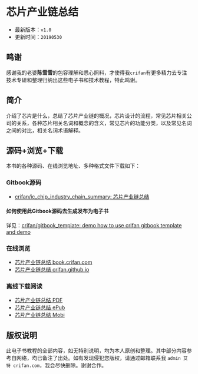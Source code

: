 # 芯片产业链总结

* 最新版本：`v1.0`
* 更新时间：`20190530`

## 鸣谢

感谢我的老婆**陈雪雪**的包容理解和悉心照料，才使得我`crifan`有更多精力去专注技术专研和整理归纳出这些电子书和技术教程，特此鸣谢。

## 简介

介绍了芯片是什么，总结了芯片产业链的概况，芯片设计的流程，常见芯片相关公司的关系，各种芯片相关名词和概念的含义，常见芯片的功能分类，以及常见名词之间的对比，相关名词术语解释。

## 源码+浏览+下载

本书的各种源码、在线浏览地址、多种格式文件下载如下：

### Gitbook源码

* [crifan/ic_chip_industry_chain_summary: 芯片产业链总结](https://github.com/crifan/ic_chip_industry_chain_summary)

#### 如何使用此Gitbook源码去生成发布为电子书

详见：[crifan/gitbook_template: demo how to use crifan gitbook template and demo](https://github.com/crifan/gitbook_template)

### 在线浏览

* [芯片产业链总结 book.crifan.com](http://book.crifan.com/books/ic_chip_industry_chain_summary/website)
* [芯片产业链总结 crifan.github.io](https://crifan.github.io/ic_chip_industry_chain_summary/website)

### 离线下载阅读

* [芯片产业链总结 PDF](http://book.crifan.com/books/ic_chip_industry_chain_summary/pdf/ic_chip_industry_chain_summary.pdf)
* [芯片产业链总结 ePub](http://book.crifan.com/books/ic_chip_industry_chain_summary/epub/ic_chip_industry_chain_summary.epub)
* [芯片产业链总结 Mobi](http://book.crifan.com/books/ic_chip_industry_chain_summary/mobi/ic_chip_industry_chain_summary.mobi)

## 版权说明

此电子书教程的全部内容，如无特别说明，均为本人原创和整理。其中部分内容参考自网络，均已备注了出处。如有发现侵犯您版权，请通过邮箱联系我 `admin 艾特 crifan.com`，我会尽快删除。谢谢合作。